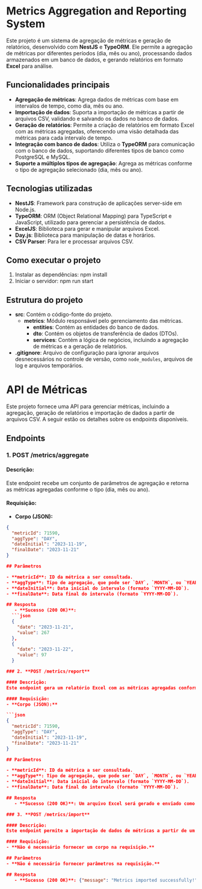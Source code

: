 # Metrics Aggregation and Reporting System

Este projeto é um sistema de agregação de métricas e geração de relatórios, desenvolvido com **NestJS** e **TypeORM**. Ele permite a agregação de métricas por diferentes períodos (dia, mês ou ano), processando dados armazenados em um banco de dados, e gerando relatórios em formato **Excel** para análise.

## Funcionalidades principais

- **Agregação de métricas**: Agrega dados de métricas com base em intervalos de tempo, como dia, mês ou ano.
- **Importação de dados**: Suporta a importação de métricas a partir de arquivos CSV, validando e salvando os dados no banco de dados.
- **Geração de relatórios**: Permite a criação de relatórios em formato Excel com as métricas agregadas, oferecendo uma visão detalhada das métricas para cada intervalo de tempo.
- **Integração com banco de dados**: Utiliza o **TypeORM** para comunicação com o banco de dados, suportando diferentes tipos de banco como PostgreSQL e MySQL.
- **Suporte a múltiplos tipos de agregação**: Agrega as métricas conforme o tipo de agregação selecionado (dia, mês ou ano).

## Tecnologias utilizadas

- **NestJS**: Framework para construção de aplicações server-side em Node.js.
- **TypeORM**: ORM (Object Relational Mapping) para TypeScript e JavaScript, utilizado para gerenciar a persistência de dados.
- **ExcelJS**: Biblioteca para gerar e manipular arquivos Excel.
- **Day.js**: Biblioteca para manipulação de datas e horários.
- **CSV Parser**: Para ler e processar arquivos CSV.

## Como executar o projeto

1. Instalar as dependências:
   npm install
2. Iniciar o servidor:
   npm run start

## Estrutura do projeto

- **src**: Contém o código-fonte do projeto.
  - **metrics**: Módulo responsável pelo gerenciamento das métricas.
    - **entities**: Contém as entidades do banco de dados.
    - **dto**: Contém os objetos de transferência de dados (DTOs).
    - **services**: Contém a lógica de negócios, incluindo a agregação de métricas e a geração de relatórios.
- **.gitignore**: Arquivo de configuração para ignorar arquivos desnecessários no controle de versão, como `node_modules`, arquivos de log e arquivos temporários.

# API de Métricas

Este projeto fornece uma API para gerenciar métricas, incluindo a agregação, geração de relatórios e importação de dados a partir de arquivos CSV. A seguir estão os detalhes sobre os endpoints disponíveis.

## Endpoints

### 1. **POST /metrics/aggregate**

#### Descrição:
Este endpoint recebe um conjunto de parâmetros de agregação e retorna as métricas agregadas conforme o tipo (dia, mês ou ano).

#### Requisição:
- **Corpo (JSON):**

```json
{
  "metricId": 71590,
  "aggType": "DAY",
  "dateInitial": "2023-11-19",
  "finalDate": "2023-11-21"
}

## Parâmetros

- **metricId**: ID da métrica a ser consultada.
- **aggType**: Tipo de agregação, que pode ser `DAY`, `MONTH`, ou `YEAR`.
- **dateInitial**: Data inicial do intervalo (formato `YYYY-MM-DD`).
- **finalDate**: Data final do intervalo (formato `YYYY-MM-DD`).

## Resposta
   - **Sucesso (200 OK)**:
  ```json
  {
    "date": "2023-11-21",
    "value": 267
  },
  {
    "date": "2023-11-22",
    "value": 97
  }

### 2. **POST /metrics/report**

#### Descrição:
Este endpoint gera um relatório Excel com as métricas agregadas conforme os parâmetros informados.

#### Requisição:
- **Corpo (JSON):**

```json
{
  "metricId": 71590,
  "aggType": "DAY",
  "dateInitial": "2023-11-19",
  "finalDate": "2023-11-21"
}

## Parâmetros

- **metricId**: ID da métrica a ser consultada.
- **aggType**: Tipo de agregação, que pode ser `DAY`, `MONTH`, ou `YEAR`.
- **dateInitial**: Data inicial do intervalo (formato `YYYY-MM-DD`).
- **finalDate**: Data final do intervalo (formato `YYYY-MM-DD`).

## Resposta
   - **Sucesso (200 OK)**: Um arquivo Excel será gerado e enviado como resposta.

### 3. **POST /metrics/import**

#### Descrição:
Este endpoint permite a importação de dados de métricas a partir de um arquivo CSV. O arquivo CSV deve estar localizado no diretório src/media/ e ter o nome METRICS_IMPORT.csv.

#### Requisição:
- **Não é necessário fornecer um corpo na requisição.**

## Parâmetros
- **Não é necessário fornecer parâmetros na requisição.**

## Resposta
   - **Sucesso (200 OK)**: {"message": "Metrics imported successfully!"}
